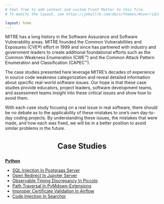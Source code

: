 ```yaml
---
# Feel free to add content and custom Front Matter to this file.
# To modify the layout, see https://jekyllrb.com/docs/themes/#overriding-theme-defaults

layout: home
---
```


<p>MITRE has a long history in the Software Assurance and Software Vulnerability areas. MITRE founded the Common Vulnerabilities and Exposures (CVE®) effort in 1999 and since has partnered with industry and government leaders to create additional foundational efforts such as the Common Weakness Enumeration (CWE™) and the Common Attack Pattern Enumeration and Classification (CAPEC™).</p>

<p>The case studies presented here leverage MITRE’s decades of experience in source code weakness categorization and reveal detailed information about specific real-world software issues. Our hope is that these case studies provide educators, project leaders, software development teams, and assessment teams insight into these critical issues and show how to avoid them.</p>

<p>With each case study focusing on a real issue in real software, there should be no debate as to the applicability of these mistakes to one’s own day-to-day coding projects. By understanding these issues, the mistakes that were made, and how each was fixed, we will be in a better position to avoid similar problems in the future.</p>

<h3 style="font-size:25px; text-align:center"><b>Case Studies</b></h3>
<a href="https://github.com/mitre/secure-coding-case-studies/tree/main/python"><b>Python</b></a>
<ul>
    <li><a href="https://github.com/mitre/secure-coding-case-studies/blob/main/python/msccs-1.md">SQL Injection In Postgraas Server</a></li>
    <li><a href="https://github.com/mitre/secure-coding-case-studies/blob/main/python/msccs-2.md">Open Redirect In Jupyter Server</a></li>
    <li><a href="https://github.com/mitre/secure-coding-case-studies/blob/main/python/msccs-3.md">Observable Timing Discrepancy In Piccolo</a></li>
    <li><a href="https://github.com/mitre/secure-coding-case-studies/blob/main/python/msccs-4.md">Path Traversal In PyMdown-Extensions</a></li>
    <li><a href="https://github.com/mitre/secure-coding-case-studies/blob/main/python/msccs-5.md">Improper Certificate Validation In Airflow</a></li>
    <li><a href="https://github.com/mitre/secure-coding-case-studies/blob/main/python/msccs-6.md">Code Injection In Searchor</a></li>
</ul>